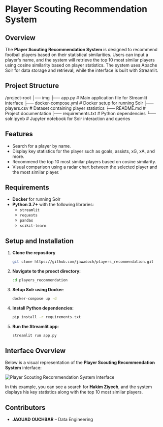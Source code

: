 # Player Scouting Recommendation System

## Overview
The **Player Scouting Recommendation System** is designed to recommend football players based on their statistical similarities. Users can input a player's name, and the system will retrieve the top 10 most similar players using cosine similarity based on player statistics. The system uses Apache Solr for data storage and retrieval, while the interface is built with Streamlit.

## Project Structure
/project-root
│── img 
├── app.py                    # Main application file for Streamlit interface
├── docker-compose.yml        # Docker setup for running Solr
├── players.csv               # Dataset containing player statistics
├── README.md                 # Project documentation 
├── requirements.txt          # Python dependencies
└── solr.ipynb                # Jupyter notebook for Solr interaction and queries
## Features
- Search for a player by name.
- Display key statistics for the player such as goals, assists, xG, xA, and more.
- Recommend the top 10 most similar players based on cosine similarity.
- Visual comparison using a radar chart between the selected player and the most similar player.

## Requirements
- **Docker** for running Solr
- **Python 3.7+** with the following libraries:
  - `streamlit`
  - `requests`
  - `pandas`
  - `scikit-learn`

## Setup and Installation
1. **Clone the repository**

    ```bash
    git clone https://github.com/jawadoch/players_recommendation.git
2. **Navigate to the proect directory:**

   ```bash
   cd players_recommendation
3. **Setup Solr using Docker**:

    ```bash
    docker-compose up -d

2. **Install Python dependencies**:

    ```bash
    pip install -r requirements.txt

3. **Run the Streamlit app**:
    ```bash
    streamlit run app.py
## Interface Overview

Below is a visual representation of the **Player Scouting Recommendation System** interface:

![Player Scouting Recommendation System Interface](./img/ziyech.jpg)

In this example, you can see a search for **Hakim Ziyech**, and the system displays his key statistics along with the top 10 most similar players.


## Contributors

- **JAOUAD OUCHBAR** – Data Engineering

